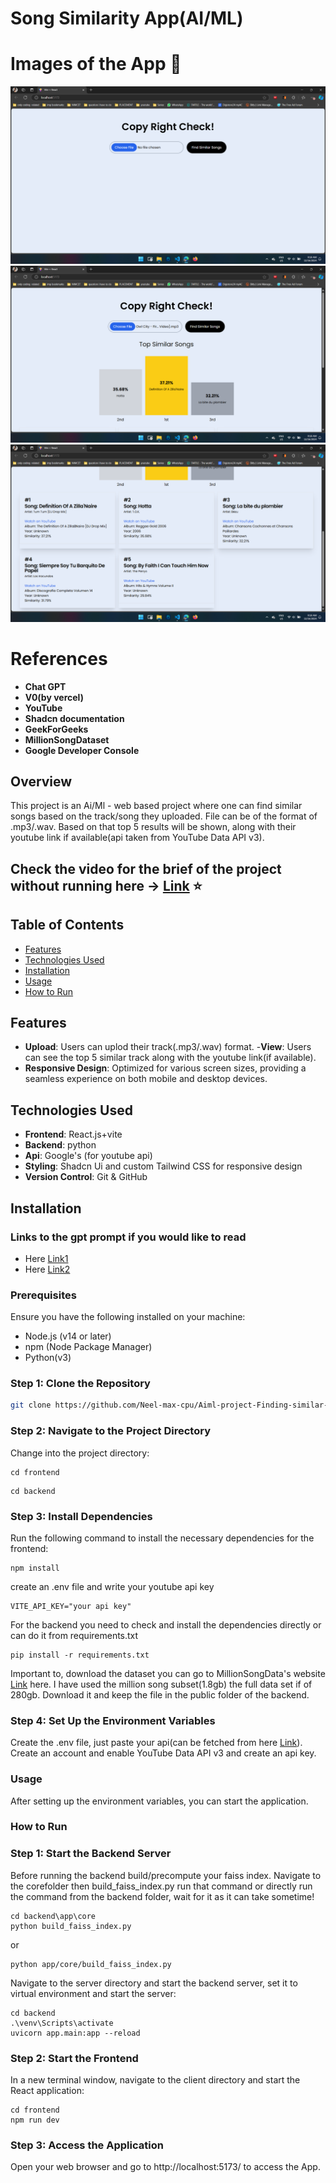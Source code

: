 # Song Similarity App(AI/ML)

# Images of the App :memo:
![Image 1](https://github.com/Neel-max-cpu/Aiml-project-Finding-similar-song/blob/main/public/1.png?raw=true)
![Image 2](https://github.com/Neel-max-cpu/Aiml-project-Finding-similar-song/blob/main/public/2.png?raw=true)
![Image 3](https://github.com/Neel-max-cpu/Aiml-project-Finding-similar-song/blob/main/public/3.png?raw=true)


# References
- **Chat GPT**
- **V0(by vercel)**
- **YouTube**
- **Shadcn documentation**
- **GeekForGeeks**
- **MillionSongDataset**
- **Google Developer Console**

## Overview
This project is an Ai/Ml - web based project where one can find similar songs based on the track/song they uploaded. File can be of the
format of .mp3/.wav.
Based on that top 5 results will be shown, along with their youtube link if available(api taken from YouTube Data API v3).

## Check the video for the brief of the project without running here  -> [Link](https://youtu.be/rz-K81TZzMQ) ⭐

## Table of Contents
- [Features](#features)
- [Technologies Used](#technologies-used)
- [Installation](#installation)
- [Usage](#usage)
- [How to Run](#how-to-run)

## Features
- **Upload**:  Users can uplod their track(.mp3/.wav) format.
-**View**: Users can see the top 5 similar track along with the youtube link(if available).
- **Responsive Design**: Optimized for various screen sizes, providing a seamless experience on both mobile and desktop devices.

## Technologies Used
- **Frontend**: React.js+vite
- **Backend**: python
- **Api**: Google's (for youtube api)
- **Styling**: Shadcn Ui and custom Tailwind CSS for responsive design
- **Version Control**: Git & GitHub

## Installation

### Links to the gpt prompt if you would like to read
- Here [Link1](https://chatgpt.com/share/675fae47-b860-8008-b477-3984cab59079)
- Here [Link2](https://chatgpt.com/share/675fae93-71c0-8008-9361-cc5d572e1692)

### Prerequisites
Ensure you have the following installed on your machine:
- Node.js (v14 or later)
- npm (Node Package Manager)
- Python(v3)

### Step 1: Clone the Repository
```bash
git clone https://github.com/Neel-max-cpu/Aiml-project-Finding-similar-song.git
```

### Step 2: Navigate to the Project Directory
Change into the project directory:
```
cd frontend
```

```
cd backend
```

### Step 3: Install Dependencies
Run the following command to install the necessary dependencies for the frontend:
```
npm install
```
create an .env file and write your youtube api key
```
VITE_API_KEY="your api key"
```

For the backend you need to check and install the dependencies directly or can do it from requirements.txt
```
pip install -r requirements.txt
```

Important to, download the dataset you can go to MillionSongData's website [Link](http://millionsongdataset.com/) here.
I have used the million song subset(1.8gb) the full data set if of 280gb. Download it and keep the file in the public folder of the backend.

### Step 4: Set Up the Environment Variables
Create the .env file, just paste your api(can be fetched from here [Link](https://console.cloud.google.com/apis/dashboard)).
Create an account and enable YouTube Data API v3 and create an api key.


### Usage
After setting up the environment variables, you can start the application.


### How to Run
### Step 1: Start the Backend Server
Before running the backend build/precompute your faiss index.
Navigate to the corefolder then build_faiss_index.py run that command or directly run the command from the backend folder, wait for it as it can take sometime!
```
cd backend\app\core
python build_faiss_index.py
```
or

```
python app/core/build_faiss_index.py

```

Navigate to the server directory and start the backend server, set it to virtual environment and start the server:
```
cd backend
.\venv\Scripts\activate
uvicorn app.main:app --reload
```

### Step 2: Start the Frontend
In a new terminal window, navigate to the client directory and start the React application:
```
cd frontend
npm run dev
```

### Step 3: Access the Application
Open your web browser and go to http://localhost:5173/ to access the App.